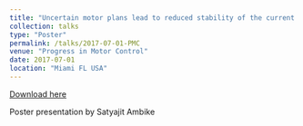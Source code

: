 ```yaml
---
title: "Uncertain motor plans lead to reduced stability of the current state in young but not in older adults"
collection: talks
type: "Poster"
permalink: /talks/2017-07-01-PMC
venue: "Progress in Motor Control"
date: 2017-07-01
location: "Miami FL USA"
---
```


[Download here](www.mtillman14.github.io/files/poster/2017-07-01-PMC.pdf)

Poster presentation by Satyajit Ambike
